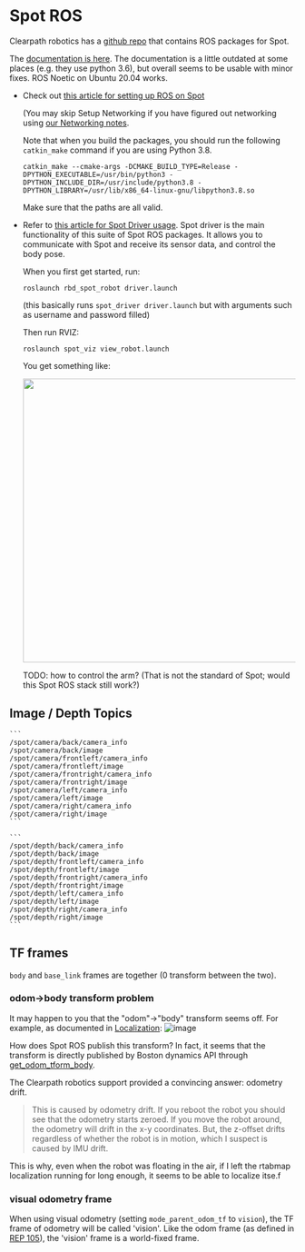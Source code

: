# Spot ROS

Clearpath robotics has a [github repo](https://github.com/clearpathrobotics/spot_ros)
that contains ROS packages for Spot.

The [documentation is here](https://www.clearpathrobotics.com/assets/guides/melodic/spot-ros/index.html).
The documentation is a little outdated at some places (e.g. they use python 3.6), but overall seems
to be usable with minor fixes. ROS Noetic on Ubuntu 20.04 works.

* Check out [this article for setting up ROS on Spot](https://www.clearpathrobotics.com/assets/guides/melodic/spot-ros/ros_setup.html#setup-spot-core)

   (You may skip Setup Networking if you have figured out networking using [our Networking notes](./Networking.md).

   Note that when you build the packages, you should run the following `catkin_make` command if you are using Python 3.8.
   ```
   catkin_make --cmake-args -DCMAKE_BUILD_TYPE=Release -DPYTHON_EXECUTABLE=/usr/bin/python3 -DPYTHON_INCLUDE_DIR=/usr/include/python3.8 -DPYTHON_LIBRARY=/usr/lib/x86_64-linux-gnu/libpython3.8.so
   ```
   Make sure that the paths are all valid.


* Refer to [this article for Spot Driver usage](https://www.clearpathrobotics.com/assets/guides/melodic/spot-ros/ros_usage.html). Spot driver is the
  main functionality of this suite of Spot ROS packages. It allows you to communicate with Spot and receive its sensor data, and control the body pose.

  When you first get started, run:
  ```
  roslaunch rbd_spot_robot driver.launch
  ```
  (this basically runs `spot_driver driver.launch` but with arguments such as username and password filled)

  Then run RVIZ:
  ```
  roslaunch spot_viz view_robot.launch
  ```
  You get something like:

  <img src="https://user-images.githubusercontent.com/7720184/152255159-e666b6ef-4038-41e6-b77e-72e4dc1cca78.png" width="500px"/>


  TODO: how to control the arm? (That is not the standard of Spot; would this Spot ROS stack still work?)



## Image / Depth Topics

    ```
    /spot/camera/back/camera_info
    /spot/camera/back/image
    /spot/camera/frontleft/camera_info
    /spot/camera/frontleft/image
    /spot/camera/frontright/camera_info
    /spot/camera/frontright/image
    /spot/camera/left/camera_info
    /spot/camera/left/image
    /spot/camera/right/camera_info
    /spot/camera/right/image
    ```

    ```
    /spot/depth/back/camera_info
    /spot/depth/back/image
    /spot/depth/frontleft/camera_info
    /spot/depth/frontleft/image
    /spot/depth/frontright/camera_info
    /spot/depth/frontright/image
    /spot/depth/left/camera_info
    /spot/depth/left/image
    /spot/depth/right/camera_info
    /spot/depth/right/image
    ```

## TF frames

`body` and `base_link` frames are together (0 transform between the two).

### odom->body transform problem

It may happen to you that the "odom"->"body" transform seems off.
For example, as documented in [Localization](./Functions/Localization.md):
![image](https://user-images.githubusercontent.com/7720184/156898718-7375ef2c-80a3-4c1a-9157-92f852a0bf4a.png)

How does Spot ROS publish this transform? In fact, it seems that the transform
is directly published by Boston dynamics API through [get_odom_tform_body](https://dev.bostondynamics.com/python/bosdyn-client/src/bosdyn/client/frame_helpers#bosdyn.client.frame_helpers.get_odom_tform_body).

The Clearpath robotics support provided a convincing answer: odometry drift.
>This is caused by odometry drift. If you reboot the robot you should see that the odometry starts zeroed. If you move the robot around, the odometry will drift in the x-y coordinates. But, the z-offset drifts regardless of whether the robot is in motion, which I suspect is caused by IMU drift.

This is why, even when the robot was floating in the air, if I left the rtabmap localization running for long enough, it seems to be able to localize itse.f


### visual odometry frame
When using visual odometry (setting `mode_parent_odom_tf` to `vision`), the TF frame of odometry will
be called 'vision'. Like the odom frame (as defined in [REP 105](https://www.ros.org/reps/rep-0105.html#odom)),
the 'vision' frame is a world-fixed frame.
